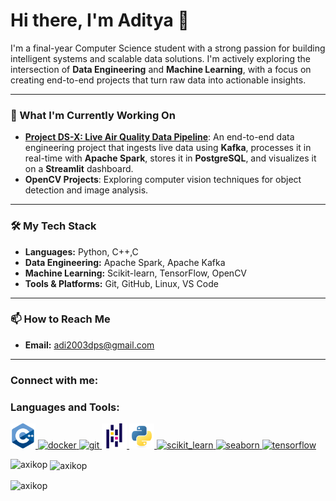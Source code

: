 # Hi there, I'm Aditya 👋

I'm a final-year Computer Science student with a strong passion for building intelligent systems and scalable data solutions. I'm actively exploring the intersection of **Data Engineering** and **Machine Learning**, with a focus on creating end-to-end projects that turn raw data into actionable insights.

---

### 🔭 What I'm Currently Working On

* **[Project DS-X: Live Air Quality Data Pipeline](https://github.com/Axikop/ProjectX)**: An end-to-end data engineering project that ingests live data using **Kafka**, processes it in real-time with **Apache Spark**, stores it in **PostgreSQL**, and visualizes it on a **Streamlit** dashboard.
* **OpenCV Projects**: Exploring computer vision techniques for object detection and image analysis.

---

### 🛠️ My Tech Stack

* **Languages:** Python, C++,C 
* **Data Engineering:** Apache Spark, Apache Kafka
* **Machine Learning:** Scikit-learn, TensorFlow, OpenCV
* **Tools & Platforms:** Git, GitHub, Linux, VS Code

---

### 📫 How to Reach Me

* **Email:** [adi2003dps@gmail.com](mailto:adi2003dps@gmail.com)    

---



<h3 align="left">Connect with me:</h3>
<p align="left">
</p>

<h3 align="left">Languages and Tools:</h3>
<p align="left">
<a href="https://www.w3schools.com/cpp/" target="_blank" rel="noreferrer"> <img src="https://raw.githubusercontent.com/devicons/devicon/master/icons/cplusplus/cplusplus-original.svg" alt="cplusplus" width="40" height="40"/> </a>
<a href="https://www.docker.com/" target="_blank" rel="noreferrer"> <img src="https://www.google.com/search?q=https://raw.githubusercontent.com/devicons/devicon/master/icons/docker/docker-original-wordmark.svg" alt="docker" width="40" height="40"/> </a>
<a href="https://git-scm.com/" target="_blank" rel="noreferrer"> <img src="https://www.vectorlogo.zone/logos/git-scm/git-scm-icon.svg" alt="git" width="40" height="40"/> </a>
<a href="https://pandas.pydata.org/" target="_blank" rel="noreferrer"> <img src="https://raw.githubusercontent.com/devicons/devicon/2ae2a900d2f041da66e950e4d48052658d850630/icons/pandas/pandas-original.svg" alt="pandas" width="40" height="40"/> </a>
<a href="https://www.python.org" target="_blank" rel="noreferrer"> <img src="https://raw.githubusercontent.com/devicons/devicon/master/icons/python/python-original.svg" alt="python" width="40" height="40"/> </a>
<a href="https://scikit-learn.org/" target="_blank" rel="noreferrer"> <img src="https://upload.wikimedia.org/wikipedia/commons/0/05/Scikit_learn_logo_small.svg" alt="scikit_learn" width="40" height="40"/> </a>
<a href="https://seaborn.pydata.org/" target="_blank" rel="noreferrer"> <img src="https://seaborn.pydata.org/_images/logo-mark-lightbg.svg" alt="seaborn" width="40" height="40"/> </a>
<a href="https://www.tensorflow.org" target="_blank" rel="noreferrer"> <img src="https://www.vectorlogo.zone/logos/tensorflow/tensorflow-icon.svg" alt="tensorflow" width="40" height="40"/> </a>
</p>

<p><img align="left" src="https://github-readme-stats.vercel.app/api/top-langs?username=axikop&show_icons=true&locale=en&layout=compact" alt="axikop" /></p>

<p>&nbsp;<img align="center" src="https://github-readme-stats.vercel.app/api?username=axikop&show_icons=true&locale=en" alt="axikop" /></p>

<p><img align="center" src="https://github-readme-streak-stats.herokuapp.com/?user=axikop&" alt="axikop" /></p>

